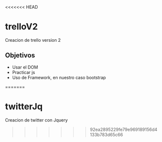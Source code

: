 <<<<<<< HEAD
# trelloV2
Creacion de trello version 2
## Objetivos

* Usar el DOM 
* Practicar js
* Uso de Framework, en nuestro caso bootstrap

=======
# twitterJq
Creacion de twitter con Jquery
>>>>>>> 92ea2895229fe79e969189156d4133b783d65c66
